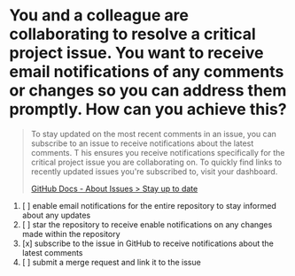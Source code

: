 # You and a colleague are collaborating to resolve a critical project issue. You want to receive email notifications of any comments or changes so you can address them promptly. How can you achieve this?

> To stay updated on the most recent comments in an issue, you can subscribe to an issue to receive notifications about the latest comments. T his ensures you receive notifications specifically for the critical project issue you are collaborating on. To quickly find links to recently updated issues you're subscribed to, visit your dashboard.
> 
> [GitHub Docs - About Issues > Stay up to date](https://docs.github.com/en/issues/tracking-your-work-with-issues/about-issues#stay-up-to-date)

1. [ ] enable email notifications for the entire repository to stay informed about any updates
1. [ ] star the repository to receive enable notifications on any changes made within the repository
1. [x] subscribe to the issue in GitHub to receive notifications about the latest comments
1. [ ] submit a merge request and link it to the issue